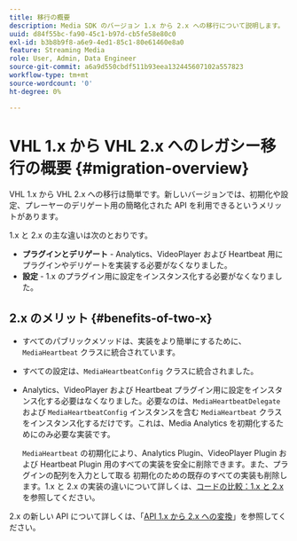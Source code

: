 ```yaml
---
title: 移行の概要
description: Media SDK のバージョン 1.x から 2.x への移行について説明します。
uuid: d84f55bc-fa90-45c1-b97d-cb5fe58e80c0
exl-id: b3b8b9f8-a6e9-4ed1-85c1-80e61460e8a0
feature: Streaming Media
role: User, Admin, Data Engineer
source-git-commit: a6a9d550cbdf511b93eea132445607102a557823
workflow-type: tm+mt
source-wordcount: '0'
ht-degree: 0%

---
```


# VHL 1.x から VHL 2.x へのレガシー移行の概要 {#migration-overview}

VHL 1.x から VHL 2.x への移行は簡単です。新しいバージョンでは、初期化や設定、プレーヤーのデリゲート用の簡略化された API を利用できるというメリットがあります。

1.x と 2.x の主な違いは次のとおりです。

* **プラグインとデリゲート** - Analytics、VideoPlayer および Heartbeat 用にプラグインやデリゲートを実装する必要がなくなりました。
* **設定** - 1.x のプラグイン用に設定をインスタンス化する必要がなくなりました。

## 2.x のメリット {#benefits-of-two-x}

* すべてのパブリックメソッドは、実装をより簡単にするために、`MediaHeartbeat` クラスに統合されています。
* すべての設定は、`MediaHeartbeatConfig` クラスに統合されました。
* Analytics、VideoPlayer および Heartbeat プラグイン用に設定をインスタンス化する必要はなくなりました。必要なのは、`MediaHeartbeatDelegate` および `MediaHeartbeatConfig` インスタンスを含む `MediaHeartbeat` クラスをインスタンス化するだけです。これは、Media Analytics を初期化するためにのみ必要な実装です。

  `MediaHeartbeat` の初期化により、Analytics Plugin、VideoPlayer Plugin および Heartbeat Plugin 用のすべての実装を安全に削除できます。また、プラグインの配列を入力として取る 初期化のための既存のすべての実装も削除します。1.x と 2.x の実装の違いについて詳しくは、[コードの比較：1.x と 2.x](./code-comparison-1x-2x.md) を参照してください。

2.x の新しい API について詳しくは、「[API 1.x から 2.x への変換](./1x-2x-api-change.md)」を参照してください。
